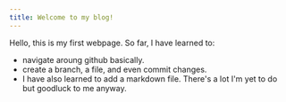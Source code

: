 ```yaml
---
title: Welcome to my blog!
---
```

Hello, this is my first webpage.
So far, I have learned to:
- navigate aroung github basically.
- create a branch, a file, and even commit changes.
- I have also learned to add a markdown file.
There's a lot I'm yet to do but goodluck to me anyway.
